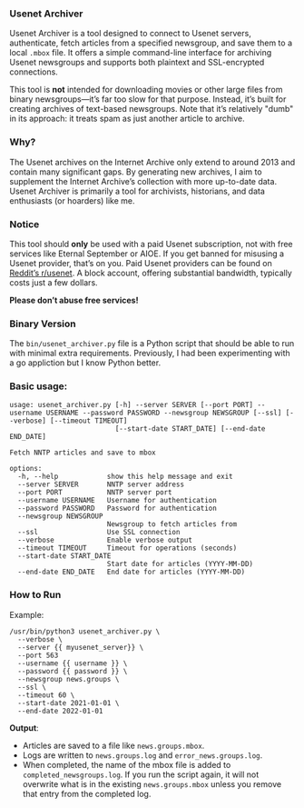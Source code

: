 ### Usenet Archiver

Usenet Archiver is a tool designed to connect to Usenet servers, authenticate, fetch articles from a specified newsgroup, and save them to a local `.mbox` file. It offers a simple command-line interface for archiving Usenet newsgroups and supports both plaintext and SSL-encrypted connections.

This tool is **not** intended for downloading movies or other large files from binary newsgroups—it’s far too slow for that purpose. Instead, it’s built for creating archives of text-based newsgroups. Note that it’s relatively "dumb" in its approach: it treats spam as just another article to archive.

### Why?

The Usenet archives on the Internet Archive only extend to around 2013 and contain many significant gaps. By generating new archives, I aim to supplement the Internet Archive’s collection with more up-to-date data. Usenet Archiver is primarily a tool for archivists, historians, and data enthusiasts (or hoarders) like me.

### Notice

This tool should **only** be used with a paid Usenet subscription, not with free services like Eternal September or AIOE. If you get banned for misusing a Usenet provider, that’s on you. Paid Usenet providers can be found on [Reddit’s r/usenet](https://www.reddit.com/r/usenet/). A block account, offering substantial bandwidth, typically costs just a few dollars.

**Please don’t abuse free services!**

### Binary Version

The `bin/usenet_archiver.py` file is a Python script that should be able to run with minimal extra requirements. Previously, I had been experimenting with a go appliction but I know Python better.

### Basic usage:

```
usage: usenet_archiver.py [-h] --server SERVER [--port PORT] --username USERNAME --password PASSWORD --newsgroup NEWSGROUP [--ssl] [--verbose] [--timeout TIMEOUT]
                          [--start-date START_DATE] [--end-date END_DATE]

Fetch NNTP articles and save to mbox

options:
  -h, --help            show this help message and exit
  --server SERVER       NNTP server address
  --port PORT           NNTP server port
  --username USERNAME   Username for authentication
  --password PASSWORD   Password for authentication
  --newsgroup NEWSGROUP
                        Newsgroup to fetch articles from
  --ssl                 Use SSL connection
  --verbose             Enable verbose output
  --timeout TIMEOUT     Timeout for operations (seconds)
  --start-date START_DATE
                        Start date for articles (YYYY-MM-DD)
  --end-date END_DATE   End date for articles (YYYY-MM-DD)
```

### How to Run

Example:

```
/usr/bin/python3 usenet_archiver.py \
  --verbose \
  --server {{ myusenet_server}} \
  --port 563 
  --username {{ username }} \
  --password {{ password }} \
  --newsgroup news.groups \
  --ssl \
  --timeout 60 \
  --start-date 2021-01-01 \
  --end-date 2022-01-01
```

**Output**:
   - Articles are saved to a file like `news.groups.mbox`.
   - Logs are written to `news.groups.log` and `error_news.groups.log`.
   - When completed, the name of the mbox file is added to `completed_newsgroups.log`. If you run the script again, it will not overwrite what is in the existing `news.groups.mbox` unless you remove that entry from the completed log.

